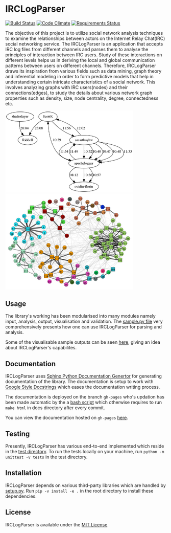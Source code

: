 # IRCLogParser

[![Build Status](https://travis-ci.org/prasadtalasila/IRCLogParser.svg?branch=dev)](https://travis-ci.org/prasadtalasila/IRCLogParser) 
[![Code Climate](https://codeclimate.com/github/prasadtalasila/IRCLogParser/badges/gpa.svg)](https://codeclimate.com/github/prasadtalasila/IRCLogParser) 
[![Requirements Status](https://requires.io/github/prasadtalasila/IRCLogParser/requirements.svg?branch=dev)](https://requires.io/github/prasadtalasila/IRCLogParser/requirements/?branch=dev)    


The objective of this project is to utilize social network analysis techniques to examine the relationships between actors on the Internet Relay Chat(IRC) social networking service. The IRCLogParser is an application that accepts IRC log files from different channels and parses them to analyse the principles of interaction between IRC users. Study of these interactions on different levels helps us in deriving the local and global communication patterns between users on different channels. Therefore, IRCLogParser draws its inspiration from various fields such as data mining, graph theory and inferential modeling in order to form predictive models that help in understanding certain intricate characteristics of a social network. This involves analyzing graphs with IRC users(nodes) and their connections(edges), to study the details about various network graph properties such as density, size, node centrality, degree, connectedness etc.


<img src="./ext/sample_out/kubuntu-devel_4_10_2013_conversation.png" width="400px"></img>
<img src="./ext/sample_out/infomap_CU.png" width="400px"></img>


## Usage

The library's working has been modularised into many modules namely input, analysis, output, visualisation and validation. The [sample.py file](./sample.py) very comprehensively presents how one can use IRCLogParser for parsing and analysis.

Some of the visualisable sample outputs can be seen [here](./ext/sample_out/), giving an idea about IRCLogParser's capabilites.


## Documentation

IRCLogParser uses [Sphinx Python Documentation Genertor](http://www.sphinx-doc.org/en/stable/) for generating documentation of the library. The documentation is setup to work with [Google Style Docstrings](http://www.sphinx-doc.org/en/stable/ext/example_google.html) which eases the documentation writing process.

The documentation is deployed on the branch `gh-pages` who's updation has been made automatic by the a [bash script](./ext/docs_auto_deploy.sh) which otherwise requires to run `make html` in docs directory after every commit.

You can view the documentation hosted on `gh-pages` [here](http://prasadtalasila.github.io/IRCLogParser/).


## Testing

Presently, IRCLogParser has various end-to-end implemented which reside in the [test directory](./test/).
To run the tests locally on your machine, run `python -m unittest -v tests` in the test directory.


## Installation

IRCLogParser depends on various third-party libraries which are handled by [setup.py](./setup.py). 
Run `pip -v install -e .` in the root directory to install these dependencies.

## License

IRCLogParser is available under the [MIT License](./LISENCE.txt)


